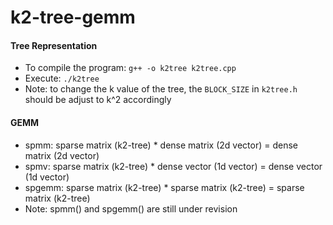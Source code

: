 # k2-tree-gemm
#### Tree Representation 
* To compile the program: `g++ -o k2tree k2tree.cpp`
* Execute: `./k2tree`
* Note: to change the k value of the tree, the `BLOCK_SIZE` in `k2tree.h` should be adjust to k^2 accordingly

#### GEMM
* spmm: sparse matrix (k2-tree) * dense matrix (2d vector) = dense matrix (2d vector)
* spmv: sparse matrix (k2-tree) * dense vector (1d vector) = dense vector (1d vector)
* spgemm: sparse matrix (k2-tree) * sparse matrix (k2-tree) = sparse matrix (k2-tree)
* Note: spmm() and spgemm() are still under revision